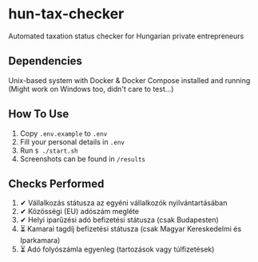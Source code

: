 # hun-tax-checker
Automated taxation status checker for Hungarian private entrepreneurs

## Dependencies
Unix-based system with Docker & Docker Compose installed and running
(Might work on Windows too, didn't care to test...)

## How To Use
1. Copy `.env.example` to `.env`
2. Fill your personal details in `.env`
3. Run `$ ./start.sh`
4. Screenshots can be found in `/results`

## Checks Performed
1. ✔ Vállalkozás státusza az egyéni vállalkozók nyilvántartásában
2. ✔ Közösségi (EU) adószám megléte
3. ✔ Helyi iparűzési adó befizetési státusza (csak Budapesten)
4. ⏳ Kamarai tagdíj befizetési státusza (csak Magyar Kereskedelmi és Iparkamara)
5. ⏳ Adó folyószámla egyenleg (tartozások vagy túlfizetések)
